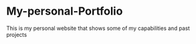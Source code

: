 # My-personal-Portfolio
This is my personal website that shows some of my capabilities and past projects

